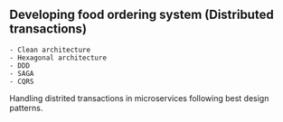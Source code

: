 ## Developing food ordering system (Distributed transactions)

	- Clean architecture
	- Hexagonal architecture
	- DDD
	- SAGA
	- CQRS 

Handling distrited transactions in microservices following best design patterns.
